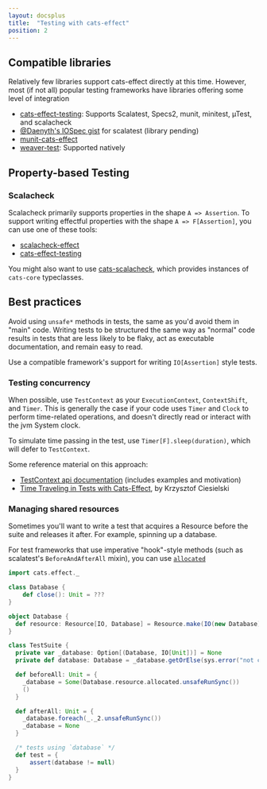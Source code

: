 ```yaml
---
layout: docsplus
title:  "Testing with cats-effect"
position: 2
---
```


<nav role="navigation" id="toc"></nav>

## Compatible libraries

Relatively few libraries support cats-effect directly at this time. However, most (if not all) popular testing frameworks have libraries offering some level of integration

- [cats-effect-testing](https://github.com/djspiewak/cats-effect-testing): Supports Scalatest, Specs2, munit, minitest, µTest, and scalacheck
- [@Daenyth's IOSpec gist](https://gist.github.com/Daenyth/67575575b5c1acc1d6ea100aae05b3a9) for scalatest (library pending)
- [munit-cats-effect](https://github.com/typelevel/munit-cats-effect)
- [weaver-test](https://disneystreaming.github.io/weaver-test/): Supported natively

## Property-based Testing

### Scalacheck

Scalacheck primarily supports properties in the shape `A => Assertion`.
To support writing effectful properties with the shape `A => F[Assertion]`, you can use one of these tools:

- [scalacheck-effect](https://github.com/typelevel/scalacheck-effect)
- [cats-effect-testing](https://github.com/djspiewak/cats-effect-testing)

You might also want to use [cats-scalacheck](https://christopherdavenport.github.io/cats-scalacheck/), which provides instances of `cats-core` typeclasses.

## Best practices

Avoid using `unsafe*` methods in tests, the same as you'd avoid them in "main" code.
Writing tests to be structured the same way as "normal" code results in tests that are less likely to be flaky, act as executable documentation, and remain easy to read.

Use a compatible framework's support for writing `IO[Assertion]` style tests.

### Testing concurrency

When possible, use `TestContext` as your `ExecutionContext`, `ContextShift`, and `Timer`. This is generally the case if your code uses `Timer` and `Clock` to perform time-related operations, and doesn't directly read or interact with the jvm System clock.

To simulate time passing in the test, use `Timer[F].sleep(duration)`, which will defer to `TestContext`.

Some reference material on this approach:

- [TestContext api documentation](https://www.javadoc.io/doc/org.typelevel/cats-effect-laws_2.13/2.2.0/cats/effect/laws/util/TestContext.html) (includes examples and motivation)
- [Time Traveling in Tests with Cats-Effect](https://blog.softwaremill.com/time-traveling-in-tests-with-cats-effect-b22084f6a89), by Krzysztof Ciesielski

### Managing shared resources

Sometimes you'll want to write a test that acquires a Resource before the suite and releases it after. For example, spinning up a database.

For test frameworks that use imperative "hook"-style methods (such as scalatest's `BeforeAndAfterAll` mixin), you can use [`allocated`](https://typelevel.org/cats-effect/api/cats/effect/Resource.html#allocated[G[x]%3E:F[x],B%3E:A](implicitF:cats.effect.Bracket[G,Throwable]):G[(B,G[Unit])])

```scala mdoc:invisible
import cats.effect._
```

```scala mdoc:compile-only
class Database {
    def close(): Unit = ???
}

object Database {
  def resource: Resource[IO, Database] = Resource.make(IO(new Database))(d => IO(d.close()))
}

class TestSuite {
  private var _database: Option[(Database, IO[Unit])] = None
  private def database: Database = _database.getOrElse(sys.error("not currently alive!"))._1

  def beforeAll: Unit = {
    _database = Some(Database.resource.allocated.unsafeRunSync())
    ()
  }

  def afterAll: Unit = {
    _database.foreach(_._2.unsafeRunSync())
    _database = None
  }

  /* tests using `database` */
  def test = {
      assert(database != null)
  }
}
```
